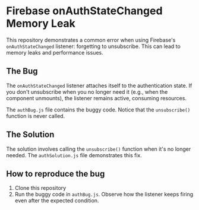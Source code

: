 # Firebase onAuthStateChanged Memory Leak

This repository demonstrates a common error when using Firebase's `onAuthStateChanged` listener: forgetting to unsubscribe.  This can lead to memory leaks and performance issues.

## The Bug
The `onAuthStateChanged` listener attaches itself to the authentication state.  If you don't unsubscribe when you no longer need it (e.g., when the component unmounts), the listener remains active, consuming resources.

The `authBug.js` file contains the buggy code.  Notice that the `unsubscribe()` function is never called.

## The Solution
The solution involves calling the `unsubscribe()` function when it's no longer needed.  The `authSolution.js` file demonstrates this fix.

## How to reproduce the bug
1. Clone this repository
2. Run the buggy code in `authBug.js`. Observe how the listener keeps firing even after the expected condition.